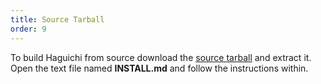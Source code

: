 ```yaml
---
title: Source Tarball
order: 9
---
```

To build Haguichi from source download the <a href="https://launchpad.net/haguichi/1.4/1.4.4/+download/haguichi-1.4.4.tar.xz" target="_blank">source tarball</a> and extract it. Open the text file named <b>INSTALL.md</b> and follow the instructions within.
